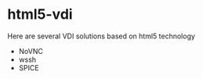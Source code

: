 html5-vdi
=========

Here are several VDI solutions based on html5 technology

- NoVNC
- wssh
- SPICE
